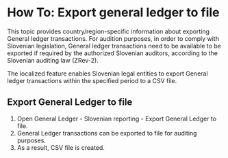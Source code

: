 # How To: Export general ledger to file

This topic provides country/region-specific information about exporting General ledger transactions. For audition purposes, in order to comply with Slovenian legislation, General ledger transactions need to be available to be exported if required by the authorized Slovenian auditors, according to the Slovenian auditing law (ZRev-2).

The localized feature enables Slovenian legal entities to export General ledger transactions within the specified period to a CSV file.

## Export General Ledger to file

1. Open General Ledger - Slovenian reporting - Export General Ledger to file.
2. General Ledger transactions can be exported to file for auditing purposes.
3. As a result, CSV file is created. 

